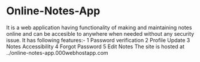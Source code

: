 # Online-Notes-App
It is a web application having functionality of making and maintaining notes online and can be accesible to anywhere 
when needed without any security issue.
It has following features:-
1 Password verification
2 Profile Update
3 Notes Accessibility
4 Forgot Password
5 Edit Notes
The site is hosted at ../online-notes-app.000webhostapp.com
